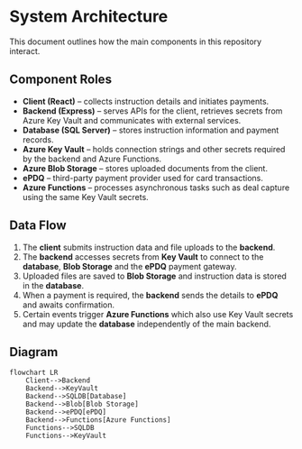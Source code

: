 # System Architecture

This document outlines how the main components in this repository interact.

## Component Roles

- **Client (React)** – collects instruction details and initiates payments.
- **Backend (Express)** – serves APIs for the client, retrieves secrets from Azure Key Vault and communicates with external services.
- **Database (SQL Server)** – stores instruction information and payment records.
- **Azure Key Vault** – holds connection strings and other secrets required by the backend and Azure Functions.
- **Azure Blob Storage** – stores uploaded documents from the client.
- **ePDQ** – third-party payment provider used for card transactions.
- **Azure Functions** – processes asynchronous tasks such as deal capture using the same Key Vault secrets.

## Data Flow

1. The **client** submits instruction data and file uploads to the **backend**.
2. The **backend** accesses secrets from **Key Vault** to connect to the **database**, **Blob Storage** and the **ePDQ** payment gateway.
3. Uploaded files are saved to **Blob Storage** and instruction data is stored in the **database**.
4. When a payment is required, the **backend** sends the details to **ePDQ** and awaits confirmation.
5. Certain events trigger **Azure Functions** which also use Key Vault secrets and may update the **database** independently of the main backend.

## Diagram

```mermaid
flowchart LR
    Client-->Backend
    Backend-->KeyVault
    Backend-->SQLDB[Database]
    Backend-->Blob[Blob Storage]
    Backend-->ePDQ[ePDQ]
    Backend-->Functions[Azure Functions]
    Functions-->SQLDB
    Functions-->KeyVault
```

